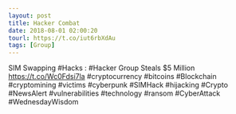 ```yaml
---
layout: post
title: Hacker Combat
date: 2018-08-01 02:00:20
tourl: https://t.co/iut6rbXdAu
tags: [Group]
---
```

SIM Swapping #Hacks : #Hacker Group Steals $5 Million
https://t.co/Wc0Fdsi7la
#cryptocurrency #bitcoins #Blockchain #cryptomining #victims #cyberpunk #SIMHack #hijacking #Crypto #NewsAlert #vulnerabilities #technology #ransom #CyberAttack #WednesdayWisdom